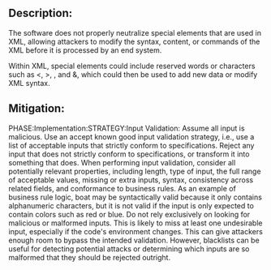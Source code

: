 ## Description:

The software does not properly neutralize special elements that are used in XML, allowing attackers to modify the syntax, content, or commands of the XML before it is processed by an end system.

Within XML, special elements could include reserved words or characters such as <, >, , and &, which could then be used to add new data or modify XML syntax.

## Mitigation:


PHASE:Implementation:STRATEGY:Input Validation:
Assume all input is malicious. Use an accept known good input validation strategy, i.e., use a list of acceptable inputs that strictly conform to specifications. Reject any input that does not strictly conform to specifications, or transform it into something that does. When performing input validation, consider all potentially relevant properties, including length, type of input, the full range of acceptable values, missing or extra inputs, syntax, consistency across related fields, and conformance to business rules. As an example of business rule logic, boat may be syntactically valid because it only contains alphanumeric characters, but it is not valid if the input is only expected to contain colors such as red or blue. Do not rely exclusively on looking for malicious or malformed inputs. This is likely to miss at least one undesirable input, especially if the code's environment changes. This can give attackers enough room to bypass the intended validation. However, blacklists can be useful for detecting potential attacks or determining which inputs are so malformed that they should be rejected outright.

